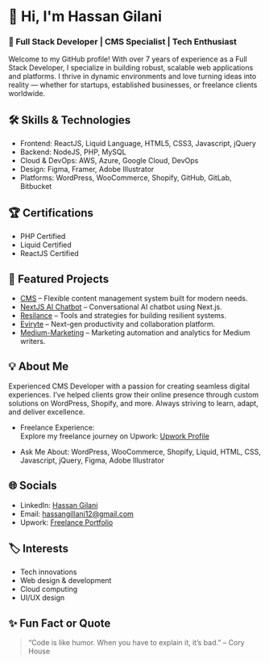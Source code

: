 # 👋 Hi, I'm Hassan Gilani

### 🚀 Full Stack Developer | CMS Specialist | Tech Enthusiast

Welcome to my GitHub profile! With over 7 years of experience as a Full Stack Developer, I specialize in building robust, scalable web applications and platforms. I thrive in dynamic environments and love turning ideas into reality — whether for startups, established businesses, or freelance clients worldwide.

## 🛠️ Skills & Technologies
- Frontend: ReactJS, Liquid Language, HTML5, CSS3, Javascript, jQuery
- Backend: NodeJS, PHP, MySQL
- Cloud & DevOps: AWS, Azure, Google Cloud, DevOps
- Design: Figma, Framer, Adobe Illustrator
- Platforms: WordPress, WooCommerce, Shopify, GitHub, GitLab, Bitbucket

## 🏆 Certifications
- PHP Certified
- Liquid Certified
- ReactJS Certified

## 📂 Featured Projects
- [CMS](https://github.com/HassanGilani11/cms) – Flexible content management system built for modern needs.
- [NextJS AI Chatbot](https://github.com/HassanGilani11/nextjs-ai-chatbot) – Conversational AI chatbot using Next.js.
- [Resilance](https://github.com/HassanGilani11/resilance) – Tools and strategies for building resilient systems.
- [Eviryte](https://github.com/HassanGilani11/eviryte) – Next-gen productivity and collaboration platform.
- [Medium-Marketing](https://github.com/HassanGilani11/Medium-Marketing) – Marketing automation and analytics for Medium writers.

## 💡 About Me
Experienced CMS Developer with a passion for creating seamless digital experiences. I’ve helped clients grow their online presence through custom solutions on WordPress, Shopify, and more. Always striving to learn, adapt, and deliver excellence.

- Freelance Experience:  
  Explore my freelance journey on Upwork: [Upwork Profile](https://www.upwork.com/freelancers/~017a02175c43e43030)

- Ask Me About:
  WordPress, WooCommerce, Shopify, Liquid, HTML, CSS, Javascript, jQuery, Figma, Adobe Illustrator

## 🌐 Socials
- LinkedIn: [Hassan Gilani](https://www.linkedin.com/in/hassan-gilani12/)
- Email: hassangillani12@gmail.com
- Upwork: [Freelance Portfolio](https://www.upwork.com/freelancers/~017a02175c43e43030)

## 🏷️ Interests
- Tech innovations
- Web design & development
- Cloud computing
- UI/UX design

## ✨ Fun Fact or Quote
> “Code is like humor. When you have to explain it, it’s bad.” – Cory House
